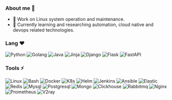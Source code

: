### About me 👋
<!--
**Sseve/Sseve** is a ✨ _special_ ✨ repository because its `README.md` (this file) appears on your GitHub profile.

Here are some ideas to get you started:

- 🔭 I’m currently working on ...
- 🌱 I’m currently learning ...
- 👯 I’m looking to collaborate on ...
- 🤔 I’m looking for help with ...
- 💬 Ask me about ...
- 📫 How to reach me: ...
- 😄 Pronouns: ...
- ⚡ Fun fact: ...
- ❤
--> 
- 🔭 Work on Linux system operation and maintenance.
- 🌱 Currently learning and researching automation, cloud native and devops related technologies.
### Lang ❤ 
![Python](https://img.shields.io/badge/Python-7A0099.svg?logo=python&logoColor=white&link=https://python.org&style=plastic)
![Golang](https://img.shields.io/badge/Golang-7A0099.svg?logo=go&logoColor=white&link=https://go.dev&style=plastic)
![Java](https://img.shields.io/badge/Java-7A0099.svg?logo=openjdk&logoColor=white&link=https://dev.java&style=plastic)
![Jinja](https://img.shields.io/badge/Jinja-7A0099?logo=Jinja&logoColor=white&style=plastic)
![Django](https://img.shields.io/badge/Django-7A0099?logo=Django&logoColor=white&style=plastic)
![Flask](https://img.shields.io/badge/Flask-7A0099?logo=Flask&logoColor=white&style=plastic)
![FastAPI](https://img.shields.io/badge/FastAPI-7A0099?logo=FastAPI&logoColor=white&style=plastic)

### Tools ⚡ 
![Linux](https://img.shields.io/badge/Linux-7A0099?logo=linux&logoColor=white&style=for-the-badge)
![Bash](https://img.shields.io/badge/Bash-7A0099?logo=shell&logoColor=white&style=for-the-badge)
![Docker](https://img.shields.io/badge/Docker-7A0099.svg?logo=docker&logoColor=white&style=for-the-badge)
![K8s](https://img.shields.io/badge/Kubernetes-7A0099.svg?logo=kubernetes&logoColor=white&style=for-the-badge)
![Helm](https://img.shields.io/badge/Helm-7A0099.svg?logo=helm&logoColor=white&style=for-the-badge)
![Jenkins](https://img.shields.io/badge/Jenkins-7A0099?logo=Jenkins&logoColor=white?style=plastic&style=for-the-badge)
![Ansible](https://img.shields.io/badge/Ansible-7A0099.svg?logo=ansible&logoColor=white&style=for-the-badge)
![Elastic](https://img.shields.io/badge/Elastic-7A0099.svg?logo=Elastic&logoColor=white&style=for-the-badge)
![Redis](https://img.shields.io/badge/Redis-7A0099.svg?logo=redis&logoColor=white&style=for-the-badge)
![Mysql](https://img.shields.io/badge/MySQL-7A0099?logo=mysql&logoColor=white&style=for-the-badge)
![Postgresql](https://img.shields.io/badge/Postgresql-7A0099?logo=postgresql&logoColor=white&style=for-the-badge)
![Mongo](https://img.shields.io/badge/Mongo-7A0099?logo=mongodb&logoColor=white&style=for-the-badge)
![Clickhouse](https://img.shields.io/badge/Clickhouse-7A0099.svg?logo=clickhouse&logoColor=white&style=for-the-badge)
![Rabbitmq](https://img.shields.io/badge/Rabbitmq-7A0099?logo=rabbitmq&logoColor=white&style=for-the-badge)
![Nginx](https://img.shields.io/badge/Nginx-7A0099?logo=nginx&logoColor=white&style=for-the-badge)
![Prometheus](https://img.shields.io/badge/Prometheus-7A0099?logo=prometheus&logoColor=white&style=for-the-badge)
![V2ray](https://img.shields.io/badge/V2ray-7A0099.svg?logo=openVPN&logoColor=white&style=for-the-badge)

<!--
![VSCode](https://img.shields.io/badge/VSCode-7A0099?logo=visual-studio-code&logoColor=white)
![C/C++](https://img.shields.io/badge/C/C++-14354C?logo=C/C++&logoColor=white)
![Rust](https://img.shields.io/badge/Rust-14354C?logo=rust&logoColor=white)
<!--
- 😄 加油, 奥利给！

|STATS|LANGUAGES|
|---|---|
|[![Sseve's GitHub stats](https://github-readme-stats.vercel.app/api?username=Sseve&theme=tokyonight)](https://github.com/Sseve/github-readme-stats)|[![Top Langs](https://github-readme-stats.vercel.app/api/top-langs/?username=Sseve&hide=javascript,html&theme=tokyonight)](https://github.com/Sseve/github-readme-stats)|

![Image text](http://img.5iqiqu.com/images13/93/93a35199235af2b5c8212348c340f0c2.gif)
<!--
![Image text](https://res.cloudinary.com/practicaldev/image/fetch/s--yYiDPnHh--/c_imagga_scale,f_auto,fl_progressive,h_420,q_auto,w_1000/https://thepracticaldev.s3.amazonaws.com/i/snu9zy2ywp0ftfcthda2.jpg)
-->
